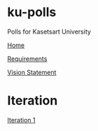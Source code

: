 # ku-polls
Polls for Kasetsart University

[Home](https://github.com/borrabeam/ku-polls/wiki)

[Requirements](https://github.com/borrabeam/ku-polls/wiki/Requirements)

[Vision Statement](https://github.com/borrabeam/ku-polls/wiki/Vision-Statement)

# Iteration
[Iteration 1](https://github.com/borrabeam/ku-polls/wiki/Iteration-1-Plan)
